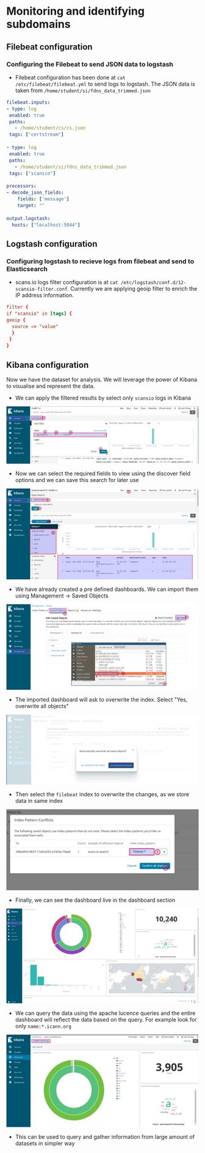 # Monitoring and identifying subdomains

## Filebeat configuration

### Configuring the Filebeat to send JSON data to logstash

* Filebeat configuration has been done at `cat /etc/filebeat/filebeat.yml` to send logs to logstash. The JSON data is taken from `/home/student/si/fdns_data_trimmed.json`

```yaml
filebeat.inputs:
- type: log
 enabled: true
 paths:
   - /home/student/cs/cs.json
 tags: ["certstream"]

- type: log
 enabled: true
 paths:
   - /home/student/si/fdns_data_trimmed.json
 tags: ["scansio"]

processors:
- decode_json_fields:
    fields: ['message']
    target: ""

output.logstash:
  hosts: ["localhost:5044"]
```

## Logstash configuration

### Configuring logstash to recieve logs from filebeat and send to Elasticsearch

* scans.io logs filter configuration is at `cat /etc/logstash/conf.d/12-scansio-filter.conf`. Currently we are applying geoip filter to enrich the IP address information.

```conf
filter {
if "scansio" in [tags] {
geoip {
  source => "value"
  }
 }
}
```

## Kibana configuration

Now we have the dataset for analysis. We will leverage the power of Kibana to visualise and represent the data.

* We can apply the filtered results by select only `scansio` logs in Kibana

![scansio query](imgs/scans-io-query.png)

* Now we can select the required fields to view using the discover field options and we can save this search for later use

![discover selected view items](imgs/selected-items-discover.png)

* We have already created a pre defined dashboards. We can import them using Management -> Saved Objects

![import dashboard](imgs/import-dashboard.png)

* The imported dashboard will ask to overwrite the index. Select "Yes, overwrite all objects"

![overwrite the index](imgs/overwrite-index.png)

* Then select the `filebeat` index to overwrite the changes, as we store data in same index

![overwrite index](imgs/select-index-field.png)

* Finally, we can see the dashboard live in the dashboard section

![dashboard](imgs/dashboard.png)

* We can query the data using the apache lucence queries and the entire dashboard will reflect the data based on the query. For example look for only `name:*.icann.org`

![dashboard query](imgs/dashboard-query.png)

* This can be used to query and gather information from large amount of datasets in simpler way